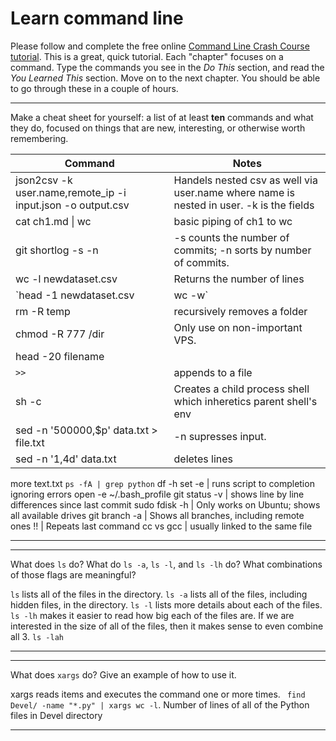 # Learn command line

Please follow and complete the free online [Command Line Crash Course
tutorial](http://cli.learncodethehardway.org/book/). This is a great,
quick tutorial. Each "chapter" focuses on a command. Type the commands
you see in the _Do This_ section, and read the _You Learned This_
section. Move on to the next chapter. You should be able to go through
these in a couple of hours.


---

Make a cheat sheet for yourself: a list of at least **ten** commands and what they do, focused on things that are new, interesting, or otherwise worth remembering.

Command | Notes
-- | --
json2csv -k user.name,remote_ip -i input.json -o output.csv | Handels nested csv as well via user.name where name is nested in user. -k is the fields
cat ch1.md &#124; wc | basic  piping of ch1 to wc
git shortlog -s -n | -s counts the number of commits; -n sorts by number of commits. 
wc -l newdataset.csv | Returns the number of lines
`head -1 newdataset.csv | wc -w`| returns the number of columns in a file IF every column name is only 1 word. This is usually the case with csv files and virtually always the case with tsv files. Run just the first command first to verify that this is the case.
rm -R temp | recursively removes a folder
chmod -R 777 /dir | Only use on non-important VPS. 
head -20 filename |
`>>` | appends to a file
sh -c | Creates a child process shell which inheretics parent shell's env
sed -n '500000,$p' data.txt > file.txt | -n supresses input. 
sed -n '1,4d' data.txt | deletes lines
more text.txt
`ps -fA | grep python`
df -h 
set -e | runs script to completion ignoring errors
open -e ~/.bash_profile
git status -v | shows line by line differences since last commit
sudo fdisk -h | Only works on Ubuntu; shows all available drives
git branch -a | Shows all branches, including remote ones
!! | Repeats last command
cc vs gcc | usually linked to the same file 







---


---

What does `ls` do? What do `ls -a`, `ls -l`, and `ls -lh` do? What combinations of those flags are meaningful?

`ls` lists all of the files in the directory. `ls -a` lists all of the files, including hidden files, in the directory. `ls -l` lists more details about each of the files. `ls -lh` makes it easier to read how big each of the files are. If we are interested in the size of all of the files, then it makes sense to even combine all 3. `ls -lah`

---


---

What does `xargs` do? Give an example of how to use it.

xargs reads items and executes the command one or more times. ` find Devel/ -name "*.py" | xargs wc -l`. Number of lines of all of the Python files in Devel directory

---

